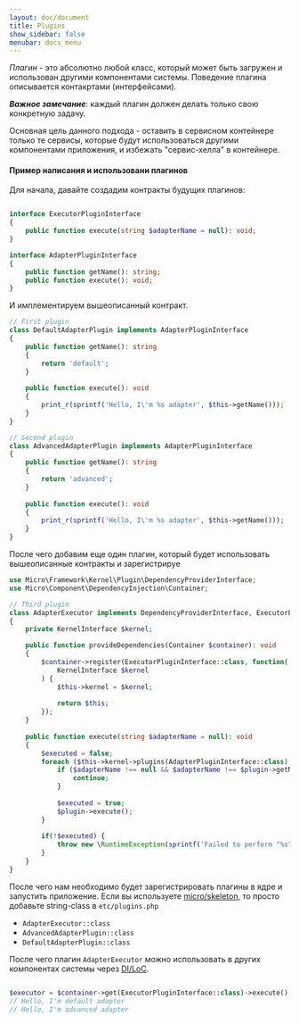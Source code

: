 ```yaml
---
layout: doc/document
title: Plugins
show_sidebar: false
menubar: docs_menu
---
```


*Плагин* - это абсолютно любой класс, который может быть загружен и использован другими компонентами системы.
Поведение плагина описывается контакртами (интерфейсами).

***Важное замечание***: каждый плагин должен делать только свою конкретную задачу.

Основная цель данного подхода - оставить в сервисном контейнере только те сервисы, 
которые будут использоваться другими компонентами приложения, и избежать "сервис-хелла" в контейнере.

#### Пример написания и использовани плагинов

Для начала, давайте создадим контракты будущих плагинов:

```php

interface ExecutorPluginInterface
{
    public function execute(string $adapterName = null): void;
}

interface AdapterPluginInterface 
{
    public function getName(): string;
    public function execute(): void;
}
```

И имплементируем вышеописанный контракт.

```php
// First plugin
class DefaultAdapterPlugin implements AdapterPluginInterface
{
    public function getName(): string
    {
        return 'default';
    }
    
    public function execute(): void
    {
        print_r(sprintf('Hello, I\'m %s adapter', $this->getName()));
    }
}

// Second plugin
class AdvancedAdapterPlugin implements AdapterPluginInterface
{
    public function getName(): string
    {
        return 'advanced';
    }
    
    public function execute(): void
    {
        print_r(sprintf('Hello, I\'m %s adapter', $this->getName()));
    }
}
```

После чего добавим еще один плагин, который будет использовать вышеописанные контракты и зарегистрируе

```php
use Micro\Framework\Kernel\Plugin\DependencyProviderInterface;
use Micro\Component\DependencyInjection\Container;

// Third plugin
class AdapterExecutor implements DependencyProviderInterface, ExecutorPluginInterface
{
    private KernelInterface $kernel;

    public function provideDependencies(Container $container): void
    {
        $container->register(ExecutorPluginInterface::class, function(
            KernelInterface $kernel
        ) {
            $this->kernel = $kernel;
            
            return $this;
        });
    }
    
    public function execute(string $adapterName = null): void
    {
        $executed = false;
        foreach ($this->kernel->plugins(AdapterPluginInterface::class) as $plugin) {
            if ($adapterName !== null && $adapterName !== $plugin->getName()) {
                continue;
            }
            
            $executed = true;
            $plugin->execute();
        }
        
        if(!$executed) {
            throw new \RuntimeException(sprintf('Failed to perform "%s" action.', $adapterName));
        }
    }
}
```

После чего нам необходимо будет зарегистрировать плагины в ядре и запустить приложение.
Если вы используете [micro/skeleton](/docs/getting-started/installation), то просто добавьте string-class в `etc/plugins.php`
  * `AdapterExecutor::class`
  * `AdvancedAdapterPlugin::class`
  * `DefaultAdapterPlugin::class`

После чего плагин `AdapterExecutor` можно использовать в других компонентах системы через [DI/LoC](/docs/architecture/di).
```php

$executor = $container->get(ExecutorPluginInterface::class)->execute();
// Hello, I'm default adapter
// Hello, I'm advanced adapter
```
